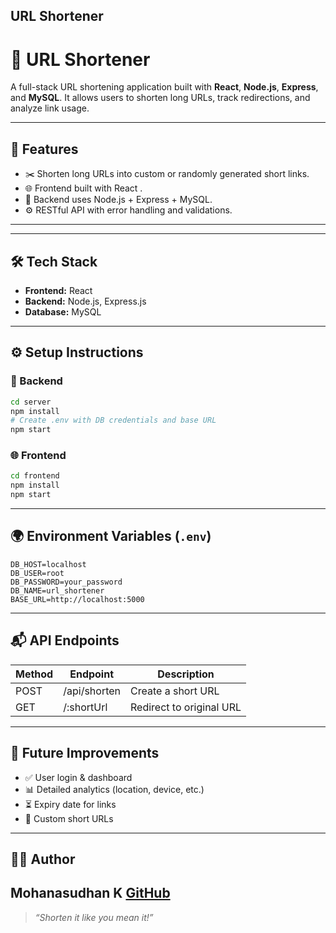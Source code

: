 


##  URL Shortener

# 🔗 URL Shortener

A full-stack URL shortening application built with **React**, **Node.js**, **Express**, and **MySQL**. It allows users to shorten long URLs, track redirections, and analyze link usage.

---

## 🚀 Features

- ✂️ Shorten long URLs into custom or randomly generated short links.
- 🌐 Frontend built with React .
- 💾 Backend uses Node.js + Express + MySQL.
- ⚙️ RESTful API with error handling and validations.

---



---

## 🛠️ Tech Stack

- **Frontend:** React
- **Backend:** Node.js, Express.js
- **Database:** MySQL

---

## ⚙️ Setup Instructions

### 🔧 Backend

```bash
cd server
npm install
# Create .env with DB credentials and base URL
npm start
````

### 🌐 Frontend

```bash
cd frontend
npm install
npm start
```

---

## 🌍 Environment Variables (`.env`)

```env
DB_HOST=localhost
DB_USER=root
DB_PASSWORD=your_password
DB_NAME=url_shortener
BASE_URL=http://localhost:5000
```

---

## 📬 API Endpoints

| Method | Endpoint       | Description              |
| ------ | -------------- | ------------------------ |
| POST   | /api/shorten   | Create a short URL       |
| GET    | /\:shortUrl    | Redirect to original URL |
---

## 🧠 Future Improvements

* ✅ User login & dashboard
* 📊 Detailed analytics (location, device, etc.)
* ⏳ Expiry date for links
* 🧼 Custom short URLs

---


## 🧑‍💻 Author

**Mohanasudhan K**
[GitHub](https://github.com/MOHANASUDHANK) 
---

> *“Shorten it like you mean it!”*
